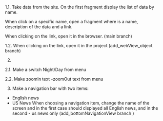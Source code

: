 
1.1. Take data from the site. On the first fragment display the list of data by name.

When click on a specific name, open a fragment where  is a name,  description of the data and a link.

When clicking on the link, open it in the browser. (main branch)

1.2. When clicking on the link, open it in the project (add_webView_object branch)

2.

2.1. Make a switch Night/Day from menu

2.2. Make zoomIn text -zoomOut text from menu

3. Make a navigation bar with two items:
- English news
- US News
When choosing a navigation item, change the name of the screen and in the first case should displayed all English news,
and in the second - us news only (add_bottomNavigationView branch )
